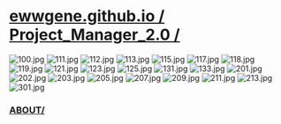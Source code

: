 
# [ewwgene.github.io /](https://ewwgene.github.io/) [Project_Manager_2.0 /](https://ewwgene.github.io/Project_Manager_2.0)

<a id="100"></a> ![100.jpg](https://ewwgene.github.io/Project_Manager_2.0/100.jpg)
<a id="111"></a> ![111.jpg](https://ewwgene.github.io/Project_Manager_2.0/111.jpg)
<a id="112"></a> ![112.jpg](https://ewwgene.github.io/Project_Manager_2.0/112.jpg)
<a id="113"></a> ![113.jpg](https://ewwgene.github.io/Project_Manager_2.0/113.jpg)
<a id="115"></a> ![115.jpg](https://ewwgene.github.io/Project_Manager_2.0/115.jpg)
<a id="117"></a> ![117.jpg](https://ewwgene.github.io/Project_Manager_2.0/117.jpg)
<a id="118"></a> ![118.jpg](https://ewwgene.github.io/Project_Manager_2.0/118.jpg)
<a id="119"></a> ![119.jpg](https://ewwgene.github.io/Project_Manager_2.0/119.jpg)
<a id="121"></a> ![121.jpg](https://ewwgene.github.io/Project_Manager_2.0/121.jpg)
<a id="123"></a> ![123.jpg](https://ewwgene.github.io/Project_Manager_2.0/123.jpg)
<a id="125"></a> ![125.jpg](https://ewwgene.github.io/Project_Manager_2.0/125.jpg)
<a id="131"></a> ![131.jpg](https://ewwgene.github.io/Project_Manager_2.0/131.jpg)
<a id="133"></a> ![133.jpg](https://ewwgene.github.io/Project_Manager_2.0/133.jpg)
<a id="201m"></a> ![201.jpg](https://ewwgene.github.io/Project_Manager_2.0/Making/201.jpg)
<a id="202m"></a> ![202.jpg](https://ewwgene.github.io/Project_Manager_2.0/Making/202.jpg)
<a id="203m"></a> ![203.jpg](https://ewwgene.github.io/Project_Manager_2.0/Making/203.jpg)
<a id="205m"></a> ![205.jpg](https://ewwgene.github.io/Project_Manager_2.0/Making/205.jpg)
<a id="207m"></a> ![207.jpg](https://ewwgene.github.io/Project_Manager_2.0/Making/207.jpg)
<a id="209m"></a> ![209.jpg](https://ewwgene.github.io/Project_Manager_2.0/Making/209.jpg)
<a id="211m"></a> ![211.jpg](https://ewwgene.github.io/Project_Manager_2.0/Making/211.jpg)
<a id="213m"></a> ![213.jpg](https://ewwgene.github.io/Project_Manager_2.0/Making/213.jpg)
<a id="301"></a> ![301.jpg](https://ewwgene.github.io/Project_Manager_2.0/301.jpg)


### [ABOUT/](https://ewwgene.github.io/) 
